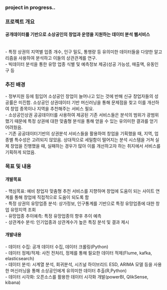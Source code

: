 <h3> project in progress.. </h3> 

<h3> 프로젝트 개요 </h3> 
<h4>공개데이터를 기반으로 소상공인의 창업과 운영을 지원하는 데이터 분석 웹서비스</h4><br>
- 특정 상권의 지역별 업종 개수, 인구 밀도, 통행량 등 유의미한 데이터들을 다양한 알고리즘을 사용하여 분석하고 이들의 상관관계를 연구.<br>
- 빅데이터 분석을 통한 유망 업종 식별 및 예측정보 제공(성공 가능성, 매출액, 유동인구 등<br>

<h3> 추진 배경 </h3>
  - 정부지원 등에 힘입어 소상공인 창업이 늘어나고 있는 것에 반해 신규 창업자들의 성공률은 미진함. 소상공인 상권데이터 기반 머신러닝을 통해 문제점을 찾고 이를 개선하여 창업 종목이나 지역을 추천해주는 서비스 필요.<br>
  - 소상공인상권 공공데이터를 사용하여 제공된 기존 서비스들은 분석의 범위가 광범위했기 때문에 특정 상권에 대한 맞춤형 분석을 통해 얻을 수 있는 유의미한 결과를 얻기 어려웠음. <br>
  - 기존 공공데이터기반의 상권분석 서비스들을 활용하여 창업을 기획했을 때, 지역, 업종별 특수성은 고려되지 않았음. 상대적으로 세밀함이 떨어지는 분석 시스템을 거쳐 실제 창업을 진행했을 때, 실패하는 경우가 많아 이를 개선하고자 하는 취지에서 서비스를 기획하게 되었음.<br>


<h3> 목표 및 내용 </h3>
<h4>개발목표</h4>
- 핵심목표: 예비 창업자 맞춤형 추천 서비스를 지향하며 창업에 도움이 되는 사이트 연계를 통해 창업에 직접적으로 도움이 되도록 함<br>
- 특정 상권의 유망업종 분석: 상가정보, 인구통계를 기반으로 특정 유망업종에 대한 창업 유망지역 조회<br>
- 유망업종 추이예측: 특정 유망업종의 향후 추이 예측<br>
- 상관계수 분석: 인기업종과 상관계수가 높은 특징 분석 및 결과 제시<br>
<h4>개발내용</h4>
- 데이터 수집: 공개 데이터 수집, 데이터 크롤링(Python)<br>
- 데이터 정제/적제: 사전 전처리, 정제를 통해 필요한 데이터 적제(Flume, kafka, elasticsearch)<br>
- 데이터 분석: 시계열 분석, 회귀분석, 시즈널 하이브리드 ESD, ARIMA 모델 등을 사용한 머신러닝을 통해 소상공인에게 유의미한 데이터 추출(R,Python)<br>
- 데이터 시각화: 오픈소스를 활용한 데이터 시각화 개발(powerBI, QlikSense, kibana)<br>
